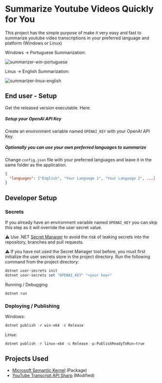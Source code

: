 # Summarize Youtube Videos Quickly for You

This project has the simple purpose of make it very easy and fast to summarize youtube video transcriptions in your preferred language and platform (Windows or Linux)

Windows -> Portuguese Summarization:

![summarizer-win-portuguese](https://user-images.githubusercontent.com/19890735/236685352-3e31e223-8fe7-4823-8d29-d2accf5fea17.gif)

Linux -> English Summarization: 

![summarizer-linux-english](https://user-images.githubusercontent.com/19890735/236685356-5b83e37f-5e9e-4d51-b3bb-0799d2594cea.gif)

## End user - Setup

Get the released version executable. Here:

##### Setup your OpenAI API Key

Create an environment variable named `OPENAI_KEY` with your OpenAI API Key.

##### Optionally you can use your own preferred languages to summarize

Change `config.json` file with your preferred languages and leave it in the same folder as the application.

```json
{
  "languages": ["English", "Your Language 1", "Your Language 2", ...]
}
```

## Developer Setup

### Secrets

If you already have an environment variable named `OPENAI_KEY` you can skip this step as it will override the user secret value.

⚠️ Use .NET [Secret Manager](https://learn.microsoft.com/en-us/aspnet/core/security/app-secrets) to avoid the risk of leaking secrets into the repository, branches and pull requests.

⚠️ If you have not used the Secret Manager tool before, you must first initialize the user secrets store in the project directory. Run the following command from the project directory:

```powershell
dotnet user-secrets init
dotnet user-secrets set "OPENAI_KEY" "<your key>"
```

Running / Debugging

```powershell
dotnet run
```

### Deploying / Publishing

Windows:

```powershell
dotnet publish -r win-x64 -c Release
```

Linux:

```powershell
dotnet publish -r linux-x64 -c Release -p:PublishReadyToRun=true
```

## Projects Used

- [Microsoft Semantic Kernel](https://github.com/microsoft/semantic-kernel) (Package)
- [YouTube Transcript API Sharp](https://github.com/BobLd/youtube-transcript-api-sharp) (Modified)
